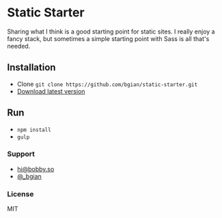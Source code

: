 # Static Starter
Sharing what I think is a good starting point for static sites. I really enjoy a fancy stack, but sometimes a simple starting point with Sass is all that's needed.

## Installation
- Clone `git clone https://github.com/bgian/static-starter.git`
- [Download latest version](https://github.com/bgian/static-starter/archive/master.zip)

## Run
- `npm install`
- `gulp`

### Support
-   [hi@bobby.so](mailto:hi@bobby.so)
-   [@_bgian](http://twitter.com/_bgian)

### License
MIT
